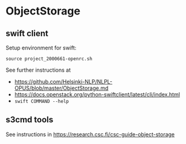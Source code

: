 
# ObjectStorage


## swift client

Setup environment for swift:

```
source project_2000661-openrc.sh
```

See further instructions at 
* https://github.com/Helsinki-NLP/NLPL-OPUS/blob/master/ObjectStorage.md
* https://docs.openstack.org/python-swiftclient/latest/cli/index.html
* `swift COMMAND --help`


## s3cmd tools

See instructions in https://research.csc.fi/csc-guide-object-storage